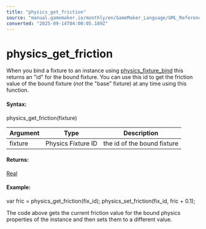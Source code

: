 ```yaml
---
title: "physics_get_friction"
source: "manual.gamemaker.io/monthly/en/GameMaker_Language/GML_Reference/Physics/Fixtures/physics_get_friction.htm"
converted: "2025-09-14T04:00:05.189Z"
---
```


# physics\_get\_friction

When you bind a fixture to an instance using [physics\_fixture\_bind](physics_fixture_bind.md) this returns an "id" for the bound fixture. You can use this id to get the friction value of the bound fixture (_not_ the "base" fixture) at any time using this function.

#### Syntax:

physics\_get\_friction(fixture)

| Argument | Type | Description |
| --- | --- | --- |
| fixture | Physics Fixture ID | the id of the bound fixture |

#### Returns:

[Real](../../../GML_Overview/Data_Types.md)

#### Example:

var fric = physics\_get\_friction(fix\_id);
physics\_set\_friction(fix\_id, fric + 0.1);

The code above gets the current friction value for the bound physics properties of the instance and then sets them to a different value.